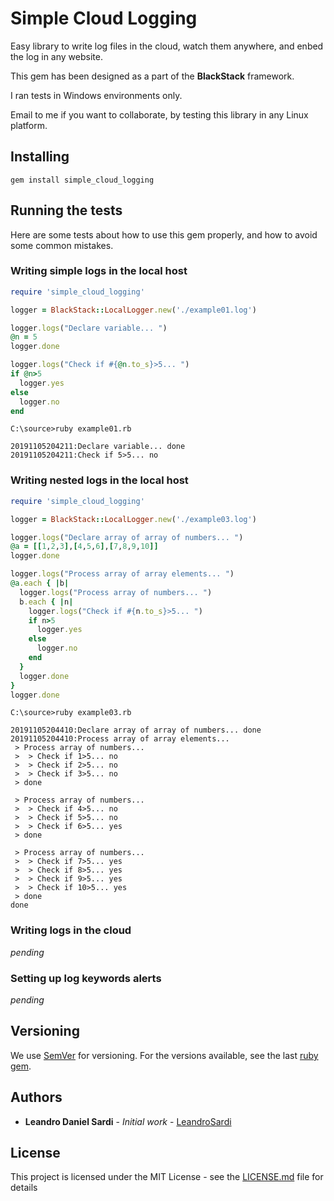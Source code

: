 # Simple Cloud Logging

Easy library to write log files in the cloud, watch them anywhere, and enbed the log in any website. 

This gem has been designed as a part of the **BlackStack** framework.

I ran tests in Windows environments only.

Email to me if you want to collaborate, by testing this library in any Linux platform.

## Installing

```
gem install simple_cloud_logging
```

## Running the tests

Here are some tests about how to use this gem properly, and how to avoid some common mistakes.

### Writing simple logs in the local host

```ruby
require 'simple_cloud_logging'

logger = BlackStack::LocalLogger.new('./example01.log')

logger.logs("Declare variable... ")
@n = 5
logger.done

logger.logs("Check if #{@n.to_s}>5... ")
if @n>5
  logger.yes
else
  logger.no
end
```

```
C:\source>ruby example01.rb

20191105204211:Declare variable... done
20191105204211:Check if 5>5... no
```

### Writing nested logs in the local host

```ruby
require 'simple_cloud_logging'

logger = BlackStack::LocalLogger.new('./example03.log')

logger.logs("Declare array of array of numbers... ")
@a = [[1,2,3],[4,5,6],[7,8,9,10]] 
logger.done

logger.logs("Process array of array elements... ")
@a.each { |b|
  logger.logs("Process array of numbers... ")
  b.each { |n|
    logger.logs("Check if #{n.to_s}>5... ")
    if n>5
      logger.yes
    else
      logger.no
    end
  }
  logger.done
}
logger.done
```

```
C:\source>ruby example03.rb

20191105204410:Declare array of array of numbers... done
20191105204410:Process array of array elements...
 > Process array of numbers...
 >  > Check if 1>5... no
 >  > Check if 2>5... no
 >  > Check if 3>5... no
 > done

 > Process array of numbers...
 >  > Check if 4>5... no
 >  > Check if 5>5... no
 >  > Check if 6>5... yes
 > done

 > Process array of numbers...
 >  > Check if 7>5... yes
 >  > Check if 8>5... yes
 >  > Check if 9>5... yes
 >  > Check if 10>5... yes
 > done
done
```

### Writing logs in the cloud

*pending*

### Setting up log keywords alerts

*pending*

## Versioning

We use [SemVer](http://semver.org/) for versioning. For the versions available, see the last [ruby gem](https://rubygems.org/gems/simple_command_line_parser). 

## Authors

* **Leandro Daniel Sardi** - *Initial work* - [LeandroSardi](https://github.com/leandrosardi)

## License

This project is licensed under the MIT License - see the [LICENSE.md](LICENSE.md) file for details
